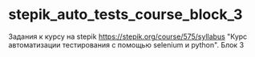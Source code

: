# stepik_auto_tests_course_block_3
Задания к курсу на stepik https://stepik.org/course/575/syllabus "Курс автоматизации тестирования с помощью selenium и python". Блок 3
